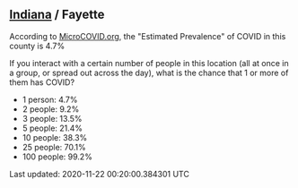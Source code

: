 
## [Indiana](/united-states/indiana) / Fayette

According to [MicroCOVID.org](http://microcovid.org),
the "Estimated Prevalence" of COVID in this county is 4.7%

If you interact with a certain number of people in this location
(all at once in a group, or spread out across the day), what is the chance that
1 or more of them has COVID?

- 1 person: 4.7%
- 2 people: 9.2%
- 3 people: 13.5%
- 5 people: 21.4%
- 10 people: 38.3%
- 25 people: 70.1%
- 100 people: 99.2%

Last updated: 2020-11-22 00:20:00.384301 UTC
